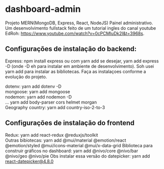 # dashboard-admin
Projeto MERN(MongoDB, Express, React, NodeJS) Painel administrativo. Um desenvolvimento fullstack feito de um tutorial ingles do canal youtube EdRoh: https://www.youtube.com/watch?v=0cPCMIuDk2I&t=3968s.

## Configurações de instalação do backend:
Express: npm install express ou com yarn add se desejar, yarn add express -D (onde -D eh para instalar em ambiente de desenvolvimento). Soh usei yarn add para instalar as bibliotecas. Faça as instalaçoes conforme a evolução do projeto.

dotenv: yarn add dotenv -D       <br/>
mongoose: yarn add mongoose      <br/>
nodemon: yarn add nodemon -D     <br/>
... yarn add body-parser cors helmet morgan      <br/>
Geography country: yarn add country-iso-2-to-3

## Configurações de instalação do frontend
Redux: yarn add react-redux @reduxjs/toolkit     
Outras bibiotecas: yarn add @mui/material @emotion/react @emotion/styled @mui/icons-material @mui/x-data-grid 
Biblioteca para construir gráficos no dashboard: yarn add @nivo/core @nivo/bar @nivo/geo @nivo/pie 
Obs instalar essa versão do datepicker: yarn add react-datepicker@4.8.0
